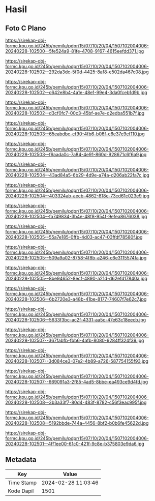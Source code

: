 # Hasil

## Foto C Plano

https://sirekap-obj-formc.kpu.go.id/245b/pemilu/pdpr/15/07/10/20/04/1507102004006-20240228-102500--5fe524a9-81fe-4708-9167-4615eefdd371.jpg

https://sirekap-obj-formc.kpu.go.id/245b/pemilu/pdpr/15/07/10/20/04/1507102004006-20240228-102502--292da3dc-5f0d-4425-8af8-e502da467c08.jpg

https://sirekap-obj-formc.kpu.go.id/245b/pemilu/pdpr/15/07/10/20/04/1507102004006-20240228-102502--c642e8b4-4a1e-48e1-99e4-3da0fceb1d9b.jpg

https://sirekap-obj-formc.kpu.go.id/245b/pemilu/pdpr/15/07/10/20/04/1507102004006-20240228-102502--d3cf0fc7-00c3-45bf-ae7e-d2edba551b7f.jpg

https://sirekap-obj-formc.kpu.go.id/245b/pemilu/pdpr/15/07/10/20/04/1507102004006-20240228-102503--65eabdbc-cf90-4fb6-b06f-c6e37e9ef110.jpg

https://sirekap-obj-formc.kpu.go.id/245b/pemilu/pdpr/15/07/10/20/04/1507102004006-20240228-102503--f9aada0c-7a84-4e91-860d-928671c6f6a9.jpg

https://sirekap-obj-formc.kpu.go.id/245b/pemilu/pdpr/15/07/10/20/04/1507102004006-20240228-102504--43ad84a5-6b29-4d9e-a74a-d206ab22fa7c.jpg

https://sirekap-obj-formc.kpu.go.id/245b/pemilu/pdpr/15/07/10/20/04/1507102004006-20240228-102504--403324ab-aecb-4862-818e-73cd61c023e9.jpg

https://sirekap-obj-formc.kpu.go.id/245b/pemilu/pdpr/15/07/10/20/04/1507102004006-20240228-102504--fa749834-3b4e-48f8-954f-9efea8676038.jpg

https://sirekap-obj-formc.kpu.go.id/245b/pemilu/pdpr/15/07/10/20/04/1507102004006-20240228-102505--55a7e185-0ffb-4d03-ac47-03ffdf78580f.jpg

https://sirekap-obj-formc.kpu.go.id/245b/pemilu/pdpr/15/07/10/20/04/1507102004006-20240228-102505--509a9a02-8758-4f8b-a246-c6e3115574fa.jpg

https://sirekap-obj-formc.kpu.go.id/245b/pemilu/pdpr/15/07/10/20/04/1507102004006-20240228-102505--8be94652-8ecf-4890-a21d-d62efd17840a.jpg

https://sirekap-obj-formc.kpu.go.id/245b/pemilu/pdpr/15/07/10/20/04/1507102004006-20240228-102506--6b2720e3-a48b-41be-8177-74607f7e62c7.jpg

https://sirekap-obj-formc.kpu.go.id/245b/pemilu/pdpr/15/07/10/20/04/1507102004006-20240228-102506--5633f3bc-ac2f-4331-aa5c-47e63c18eecb.jpg

https://sirekap-obj-formc.kpu.go.id/245b/pemilu/pdpr/15/07/10/20/04/1507102004006-20240228-102507--367fabfb-fbb6-4afb-8080-9284ff324f39.jpg

https://sirekap-obj-formc.kpu.go.id/245b/pemilu/pdpr/15/07/10/20/04/1507102004006-20240228-102507--3d084ce3-07e2-4b89-a726-587754155f93.jpg

https://sirekap-obj-formc.kpu.go.id/245b/pemilu/pdpr/15/07/10/20/04/1507102004006-20240228-102507--669091a3-2f85-4ad5-8bbe-ea493ce9d4fd.jpg

https://sirekap-obj-formc.kpu.go.id/245b/pemilu/pdpr/15/07/10/20/04/1507102004006-20240228-102508--3b3a33f7-80d4-483f-8782-c56f3eac995f.jpg

https://sirekap-obj-formc.kpu.go.id/245b/pemilu/pdpr/15/07/10/20/04/1507102004006-20240228-102508--5192bbde-744a-4456-8bf2-b0b6fe45622d.jpg

https://sirekap-obj-formc.kpu.go.id/245b/pemilu/pdpr/15/07/10/20/04/1507102004006-20240228-102501--4ff1ee00-61c0-421f-9c8e-b375803e9da6.jpg


## Metadata

| Key        | Value               |
| ---------- | ------------------- |
| Time Stamp | 2024-02-28 11:03:46 |
| Kode Dapil | 1501                |




